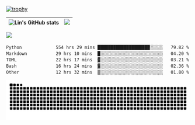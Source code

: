 [![trophy](https://github-profile-trophy.vercel.app/?username=ocss884&column=7)](https://github.com/ocss884)

| ![Lin's GitHub stats](https://github-readme-stats.vercel.app/api?username=ocss884&show_icons=true&hide_border=True&count_private=true) | ![](https://github-readme-streak-stats.herokuapp.com?user=ocss884&hide_border=true&date_format=M%20j%5B%2C%20Y%5D&ring=7EDDCF&fire=7EDDCF") |
| ------------------------------------------------------------ | ------------------------------------------------------------ |

![](https://komarev.com/ghpvc/?username=ocss884&color=brightgreen)

<!--START_SECTION:waka-->

```txt
Python             554 hrs 29 mins ████████████████████░░░░░   79.82 %
Markdown           29 hrs 10 mins  █░░░░░░░░░░░░░░░░░░░░░░░░   04.20 %
TOML               22 hrs 17 mins  ▓░░░░░░░░░░░░░░░░░░░░░░░░   03.21 %
Bash               16 hrs 24 mins  ▓░░░░░░░░░░░░░░░░░░░░░░░░   02.36 %
Other              12 hrs 32 mins  ▒░░░░░░░░░░░░░░░░░░░░░░░░   01.80 %
```

<!--END_SECTION:waka-->

<p align="center">
   <img src="https://github.com/ocss884/ocss884/blob/output/github-snake.svg" alt="snake">
</p>
